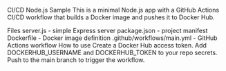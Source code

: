 CI/CD Node.js Sample
This is a minimal Node.js app with a GitHub Actions CI/CD workflow that builds a Docker image and pushes it to Docker Hub.

Files
server.js - simple Express server
package.json - project manifest
Dockerfile - Docker image definition
.github/workflows/main.yml - GitHub Actions workflow
How to use
Create a Docker Hub access token.
Add DOCKERHUB_USERNAME and DOCKERHUB_TOKEN to your repo secrets.
Push to the main branch to trigger the workflow.
